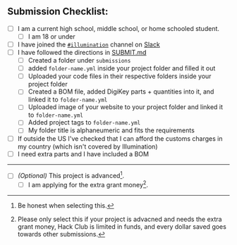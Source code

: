 ## Submission Checklist:

<!--To check the checkboxes, simply replace the empty space in the brackets with a capital X, like this: [ ] becomes [X]-->

- [ ] I am a current high school, middle school, or home schooled student.
  - [ ] I am 18 or under
- [ ] I have joined the [`#illumination`](https://hackclub.slack.com/archives/C08MRDS63C7) channel on [Slack](https://hackclub.com/slack/)
- [ ] I have followed the directions in [SUBMIT.md](/docs/SUBMIT.md)
  - [ ] Created a folder under `submissions`
  - [ ] added `folder-name.yml` inside your project folder and filled it out
  - [ ] Uploaded your code files in their respective folders inside your project folder
  - [ ] Created a BOM file, added DigiKey parts + quantities into it, and linked it to `folder-name.yml`
  - [ ] Uploaded image of your website to your project folder and linked it to `folder-name.yml`
  - [ ] Added project tags to `folder-name.yml`
  - [ ] My folder title is alphaneumeric and fits the requirements
- [ ] If outside the US I've checked that I can afford the customs charges in my country (which isn't covered by Illumination)
- [ ] I need extra parts and I have included a BOM
___
- [ ] *(Optional)* This project is advanced[^1].
  - [ ] I am applying for the extra grant money[^2].

[^1]: Be honest when selecting this.
[^2]: Please only select this if your project is advacned and needs the extra grant money, Hack Club is limited in funds, and every dollar saved goes towards other submissions.
<!-- -This pull request template was modfied from and inspired by the one used by the now-ended Onboard program.- -->

<!-- -Submission- -->